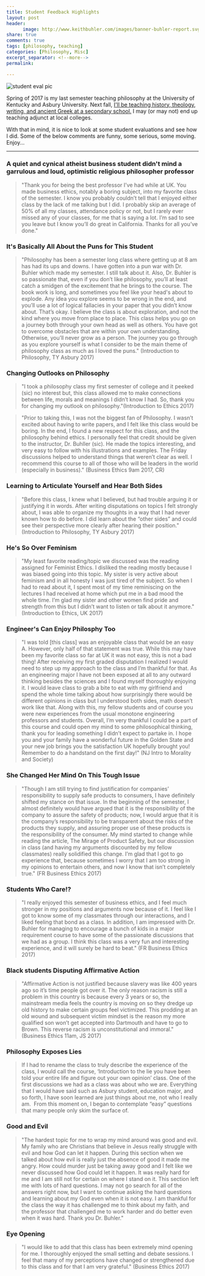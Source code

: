 ```yaml
---
title: Student Feedback Highlights
layout: post
header:
      image: http://www.keithbuhler.com/images/banner-buhler-report.svg
share: true
comments: true
tags: [philosophy, teaching]
categories: [Philosophy, Misc]
excerpt_separator: <!--more-->
permalink: 

---
```


![student eval pic](http://teaching.temple.edu/sites/tlc/files/styles/featured_image/public/edvice/feedback%201%20%5BConverted%5D.jpg?itok=iuk8cKNR&c=66ed1ad4b8edb6a23b6685ff5b48ea67)

Spring of 2017 is my last semester teaching philosophy at the University of Kentucky and Asbury University. Next fall, [I'll be teaching history, theology, writing, and ancient Greek at a secondary school.](http://www.keithbuhler.com/buhlerreport/job/) I may (or may not) end up teaching adjunct at local colleges. 

With that in mind, it is nice to look at some student evaluations and see how I did. Some of the below comments are funny, some serious, some moving. Enjoy...

--- 

### A quiet and cynical atheist business student didn't mind a garrulous and loud, optimistic religious philosopher professor

>"Thank you for being the best professor I’ve had while at UK. You made business ethics, notably a boring subject, into my favorite class of the semester. I know you probably couldn’t tell that I enjoyed either class by the lack of me talking but I did. I probably skip an average of 50% of all my classes, attendance policy or not, but I rarely ever missed any of your classes, for me that is saying a lot. I’m sad to see you leave but I know you’ll do great in California. Thanks for all you’ve done."


### It's Basically All About the Puns for This Student

>"Philosophy has been a semester long class where getting up at 8 am has had its ups and downs. I have gotten into a pun war with Dr. Buhler which made my semester. I still talk about it. Also, Dr. Buhler is so passionate that, even if you don’t like philosophy, you’ll at least catch a smidgen of the excitement that he brings to the course. The book work is long, and sometimes you feel like your head's about to explode. Any idea you explore seems to be wrong in the end, and you’ll use a lot of logical fallacies in your paper that you didn’t know about. That’s okay. I believe the class is about exploration, and not the kind where you move from place to place. This class helps you go on a journey both through your own head as well as others. You have got to overcome obstacles that are within your own understanding. Otherwise, you’ll never grow as a person. The journey you go through as you explore yourself is what I consider to be the main theme of philosophy class as much as I loved the puns." (Introduction to Philosophy, TY Asbury 2017)

<!--more-->

### Changing Outlooks on Philosophy

>"I took a philosophy class my first semester of college and it peeked (sic) no interest but, this class allowed me to make connections between life, morals and meanings I didn’t know I had. So, thank you for changing my outlook on philosophy."(Introduction to Ethics 2017)

>"Prior to taking this, I was not the biggest fan of Philosophy. I wasn’t excited about having to write papers, and I felt like this class would be boring. In the end, I found a new respect for this class, and the philosophy behind ethics. I personally feel that credit should be given to the instructor, Dr. Buhller (sic). He made the topics interesting, and very easy to follow with his illustrations and examples. The Friday discussions helped to understand things that weren’t clear as well. I recommend this course to all of those who will be leaders in the world (especially in business)." (Business Ethics 9am 2017, CR)




### Learning to Articulate Yourself and Hear Both Sides

>"Before this class, I knew what I believed, but had trouble arguing it or justifying it in words. After writing disputations on topics I felt strongly about, I was able to organize my thoughts in a way that I had never known how to do before. I did learn about the “other sides” and could see their perspective more clearly after hearing their position." (Introduction to Philosophy, TY Asbury 2017)


### He's So Over Feminism

>"My least favorite reading/topic we discussed was the reading assigned for Feminist Ethics. I disliked the reading mostly because I was biased going into this topic. My sister is very  active about feminism and in all honesty I was just tired of the subject. So when I had to read about it, I spent most of my time reminiscing on the lectures I had received at home which put  me in a bad mood the whole time. I’m glad my sister and other women find pride and strength from this but I didn’t want to listen or talk about it anymore." (Introduction to Ethics, UK 2017)


### Engineer's Can Enjoy Philosphy Too 


>"I was told [this class] was an enjoyable class that would be an easy A. However, only half of that statement was true. While this may have been my favorite class so far at UK it was not easy, this is not a bad thing! After receiving my first graded disputation I realized I would need to step up my approach to the class and I’m thankful for that. As an engineering major I have not been exposed at all to any outward thinking besides the sciences and I found myself thoroughly enjoying it. I would leave class to grab a bite to eat with my girlfriend and spend the whole time talking about how surprisingly there would be different opinions in class but I understood both sides, math doesn’t work like that. Along with this, my fellow students and of course you were new experiences from the usual monotone engineering professors and students. Overall, I’m very thankful I could be a part of this course and could open my mind to some philosophical thinking, thank you for leading something I didn’t expect to partake in. I hope you and your family have a wonderful future in the Golden State and your new job brings you the satisfaction UK hopefully brought you! Remember to do a handstand on the first day!" (NJ Intro to Morality and Society)


### She Changed Her Mind On This Tough Issue 

>"Though I am still trying to find justification for companies’ responsibility to supply safe products to consumers, I have definitely shifted my stance on that issue. In the beginning of the semester, I almost definitely would have argued that it is the responsibility of the company to assure the safety of products; now, I would argue that it is the company’s responsibility to be transparent about the risks of the products they supply, and assuring proper use of these products is the responsibility of the consumer. My mind started to change while reading the article, The Mirage of Product Safety, but our discussion in class (and having my arguments discounted by my fellow classmates) really solidified this change. I’m glad that I got to go experience that, because sometimes I worry that I am too strong in my opinions to entertain others, and now I know that isn’t completely true." (FR Business Ethics 2017)

### Students Who Care!? 

>"I really enjoyed this semester of business ethics, and I feel much stronger in my positions and arguments now because of it. I feel like I got to know some of my classmates through our interactions, and I liked feeling that bond as a class. In addition, I am impressed with Dr. Buhler for managing to encourage a bunch of kids in a major requirement course to have some of the passionate discussions that we had as a group. I think this class was a very fun and interesting experience, and it will surely be hard to beat." (FR Business Ethics 2017)


### Black students Disputing Affirmative Action

>"Affirmative Action is not justified because slavery was like 400 years ago so it’s time people got over it. The only reason racism is still a problem in this country is because every 3 years or so, the mainstream media feels the country is moving on so they dredge up old history to make certain groups feel victimized. This prodding at an old wound and subsequent victim mindset is the reason my more qualified son won’t get accepted into Dartmouth and have to go to Brown. This reverse racism is unconstitutional and immoral." (Business Ethics 11am, JS 2017)



### Philosophy Exposes Lies

>If I had to rename the class to truly describe the experience of the class, I would call the course, ‘Introduction to the lie you have been told your entire life and figure out your own opinion’ class. One of the first discussions we had as a class was about who we are. Everything that I would have said such as Asbury student, education major, and so forth, I have soon learned are just things about me, not who I really am.  From this moment on, I began to contemplate “easy” questions that many people only skim the surface of.


### Good and Evil

>"The hardest topic for me to wrap my mind around was good and evil. My family who are Christians that believe in Jesus really struggle with evil and how God can let it happen. During this section when we talked about how evil is really just the absence of good it made me angry. How could murder just be taking away good and I felt like we never discussed how God could let it happen. It was really hard for me and I am still not for certain on where I stand on it. This section left me with lots of hard questions. I may not go search for all of the answers right now, but I want to continue asking the hard questions and learning about my God even when it is not easy. I am thankful for the class the way it has challenged me to think about my faith, and the professor that challenged me to work harder and do better even when it was hard. Thank you Dr. Buhler."



### Eye Opening

>"I would like to add that this class has been extremely mind opening for me. I thoroughly enjoyed the small setting and debate sessions. I feel that many of my perceptions have changed or strengthened due to this class and for that I am very grateful." (Business Ethics 2017)